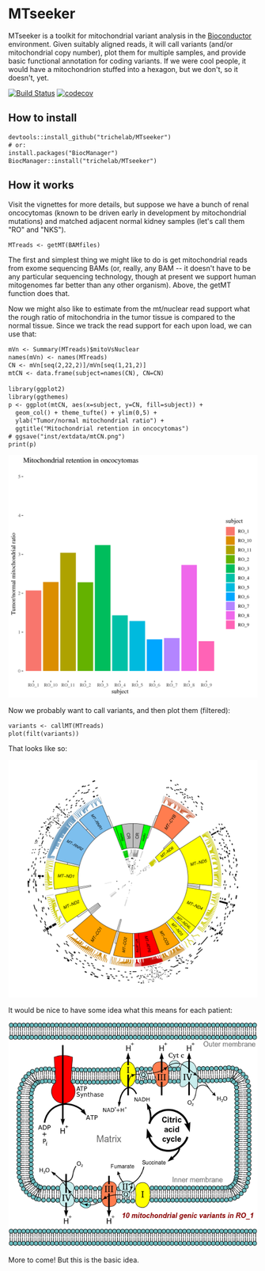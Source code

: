 # MTseeker

MTseeker is a toolkit for mitochondrial variant analysis in the 
[Bioconductor](http://bioconductor.org/) environment. Given suitably aligned 
reads, it will call variants (and/or mitochondrial copy number), plot them for 
multiple samples, and provide basic functional annotation for coding variants.  If we were cool people, it would have a mitochondrion stuffed into a hexagon,
but we don't, so it doesn't, yet. 

[![Build Status](https://travis-ci.org/trichelab/MTseeker/MTseeker.png?branch=master)](https://travis-ci.org/trichelab/MTseeker/MTseeker)  [![codecov](https://codecov.io/gh/trichelab/MTseeker/MTseeker/branch/master/graph/badge.svg)](https://codecov.io/gh/trichelab/MTseeker/MTseeker)

## How to install

```
devtools::install_github("trichelab/MTseeker")
# or:
install.packages("BiocManager")
BiocManager::install("trichelab/MTseeker")
```

## How it works

Visit the vignettes for more details, but suppose we have a bunch of renal 
oncocytomas (known to be driven early in development by mitochondrial mutations)
and matched adjacent normal kidney samples (let's call them "RO" and "NKS"). 

```{r}
MTreads <- getMT(BAMfiles)
```

The first and simplest thing we might like to do is get mitochondrial reads
from exome sequencing BAMs (or, really, any BAM -- it doesn't have to be any 
particular sequencing technology, though at present we support human mitogenomes
far better than any other organism). Above, the getMT function does that.

Now we might also like to estimate from the mt/nuclear read support what the 
rough ratio of mitochondria in the tumor tissue is compared to the normal
tissue. Since we track the read support for each upon load, we can use that:

```{r}
mVn <- Summary(MTreads)$mitoVsNuclear
names(mVn) <- names(MTreads) 
CN <- mVn[seq(2,22,2)]/mVn[seq(1,21,2)] 
mtCN <- data.frame(subject=names(CN), CN=CN)

library(ggplot2) 
library(ggthemes)
p <- ggplot(mtCN, aes(x=subject, y=CN, fill=subject)) + 
  geom_col() + theme_tufte() + ylim(0,5) + 
  ylab("Tumor/normal mitochondrial ratio") + 
  ggtitle("Mitochondrial retention in oncocytomas")
# ggsave("inst/extdata/mtCN.png") 
print(p) 
```
![mitochondrial CN](inst/extdata/mtCN.png)

Now we probably want to call variants, and then plot them (filtered): 

```{r}
variants <- callMT(MTreads)
plot(filt(variants))
```

That looks like so: 

![mitochondrial variants for 22 samples](inst/extdata/RO_NKS_filtered.png)

It would be nice to have some idea what this means for each patient:

![mitochondrial variant fallout in patient 1](inst/extdata/RO_1.png)

More to come! But this is the basic idea. 

